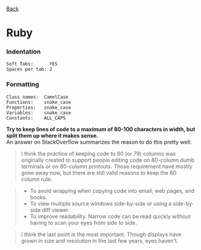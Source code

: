 [Back](https://github.com/digiti/styleguides)
# Ruby

### Indentation

```
Soft Tabs:      YES
Spaces per tab: 2
````

### Formatting

```
Class names:  CamelCase
Functions:    snake_case
Properties:   snake_case
Variables:    snake_case
Constants:    ALL_CAPS
```

**Try to keep lines of code to a maximum of 80-100 characters in width, but split them up where it makes sense.**  
An answer on StackOverflow summarizes the reason to do this pretty well:

> I think the practice of keeping code to 80 (or 79) columns was originally created to support people 
editing code on 80-column dumb terminals or on 80-column printouts. 
Those requirement have mostly gone away now, but there are still valid reasons to keep the 80 column rule:

>  * To avoid wrapping when copying code into email, web pages, and books.
>  * To view multiple source windows side-by-side or using a side-by-side diff viewer.
>  * To improve readability. Narrow code can be read quickly without having to scan your eyes from side to side.

> I think the last point is the most important. 
> Though displays have grown in size and resolution in the last few years, eyes haven't.